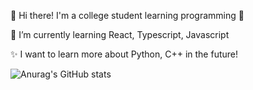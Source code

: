 👋 Hi there! I'm a college student learning programming 🍟


🌱 I’m currently learning React, Typescript, Javascript

✨ I want to learn more about Python, C++ in the future!



![Anurag's GitHub stats](https://github-readme-stats.vercel.app/api?username=joonsooan&show_icons=true&theme=gruvbox_light)
